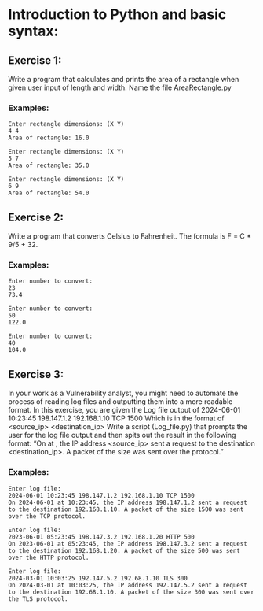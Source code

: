 # Introduction to Python and basic syntax:

## Exercise 1: 
Write a program that calculates and prints the area of a rectangle when given user
input of length and width. Name the file AreaRectangle.py

### Examples:
```
Enter rectangle dimensions: (X Y)
4 4
Area of rectangle: 16.0
```
```
Enter rectangle dimensions: (X Y)
5 7
Area of rectangle: 35.0
```
```
Enter rectangle dimensions: (X Y)
6 9
Area of rectangle: 54.0
```

## Exercise 2:
Write a program that converts Celsius to Fahrenheit.
The formula is F = C * 9/5 + 32.

### Examples:
```
Enter number to convert:
23
73.4
```
```
Enter number to convert:
50
122.0
```
```
Enter number to convert:
40
104.0
```

## Exercise 3:
In your work as a Vulnerability analyst, you might need to automate the process of
reading log files and outputting them into a more readable format.
In this exercise, you are given the Log file output of
2024-06-01 10:23:45 198.147.1.2 192.168.1.10 TCP 1500
Which is in the format of
<date> <time> <source_ip> <destination_ip> <protocol> <size>
Write a script (Log_file.py) that prompts the user for the log file output and then
spits out the result in the following format:
“On <date> at <time>, the IP address <source_ip> sent a request to the destination
<destination_ip>. A packet of the size <size> was sent over the <protocol>
protocol.”

### Examples:
```
Enter log file:
2024-06-01 10:23:45 198.147.1.2 192.168.1.10 TCP 1500
On 2024-06-01 at 10:23:45, the IP address 198.147.1.2 sent a request to the destination 192.168.1.10. A packet of the size 1500 was sent over the TCP protocol.
```
```
Enter log file:
2023-06-01 05:23:45 198.147.3.2 192.168.1.20 HTTP 500
On 2023-06-01 at 05:23:45, the IP address 198.147.3.2 sent a request to the destination 192.168.1.20. A packet of the size 500 was sent over the HTTP protocol.
```
```
Enter log file:
2024-03-01 10:03:25 192.147.5.2 192.68.1.10 TLS 300
On 2024-03-01 at 10:03:25, the IP address 192.147.5.2 sent a request to the destination 192.68.1.10. A packet of the size 300 was sent over the TLS protocol.
```
